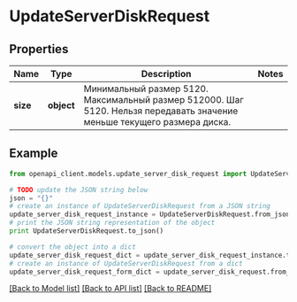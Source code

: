 # UpdateServerDiskRequest


## Properties
Name | Type | Description | Notes
------------ | ------------- | ------------- | -------------
**size** | **object** | Минимальный размер 5120. Максимальный размер 512000. Шаг 5120. Нельзя передавать значение меньше текущего размера диска. | 

## Example

```python
from openapi_client.models.update_server_disk_request import UpdateServerDiskRequest

# TODO update the JSON string below
json = "{}"
# create an instance of UpdateServerDiskRequest from a JSON string
update_server_disk_request_instance = UpdateServerDiskRequest.from_json(json)
# print the JSON string representation of the object
print UpdateServerDiskRequest.to_json()

# convert the object into a dict
update_server_disk_request_dict = update_server_disk_request_instance.to_dict()
# create an instance of UpdateServerDiskRequest from a dict
update_server_disk_request_form_dict = update_server_disk_request.from_dict(update_server_disk_request_dict)
```
[[Back to Model list]](../README.md#documentation-for-models) [[Back to API list]](../README.md#documentation-for-api-endpoints) [[Back to README]](../README.md)


